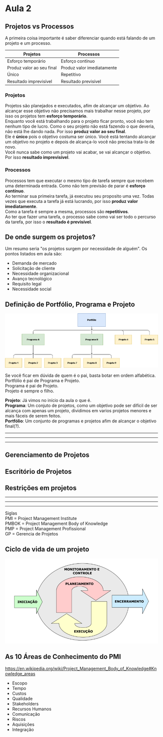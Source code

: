 # Aula 2

## Projetos vs Processos
A primeira coisa importante é saber diferenciar quando está falando de um projeto e um processo.  

| Projetos                  | Processos                  |
| ------------------------- | -------------------------- |
| Esforço temporário        | Esforço contínuo           |
| Produz valor ao seu final | Produz valor imediatamente |
| Único                     | Repetitivo                 |
| Resultado imprevisível    | Resultado previsível       |

### Projetos
Projetos são planejados e executados, afím de alcançar um objetivo. Ao alcançar esse objetivo não precisamos mais trabalhar nesse projeto, por isso os projetos tem **esforço temporário**.  
Enquanto você está trabalhando para o projeto ficar pronto, você não tem nenhum tipo de lucro. Como o seu projeto não está fazendo o que deveria, não está lhe dando nada. Por isso **produz valor ao seu final**.  
Ele é **único** pois o objetivo costuma ser único. Você está tentando alcançar um objetivo no projeto e depois de alcança-lo você não precisa trata-lo de novo.  
Você nunca sabe como um projeto vai acabar, se vai alcançar o objetivo. Por isso **resultado imprevisível**.  

### Processos
Processos tem que executar o mesmo tipo de tarefa sempre que recebem uma determinada entrada. Como não tem previsão de parar é **esforço contínuo**.  
Ao terminar sua primeira tarefa, já executou seu proposito uma vez. Todas vezes que executa a tarefa já está lucrando, por isso **produz valor imediatamente**.  
Como a tarefa é sempre a mesma, processos são **repetitivos**.  
Ao ter que fazer uma tarefa, o processo sabe como vai ser todo o percurso da tarefa, por isso o **resultado é previsível**.  

## De onde surgem os projetos?
Um resumo seria "os projetos surgem por necessidade de alguém". Os pontos listados em aula são:  

* Demanda de mercado
* Solicitação de cliente
* Necessidade organizacional
* Avanço tecnológico
* Requisito legal
* Necessidade social

## Definição de Portfólio, Programa e Projeto
![Portfolio, Programa, Projeto](portfolio_programa_projeto.png)

Se você ficar em dúvida de quem é o pai, basta botar em ordem alfabética.  
Portfólio é pai de Programa e Projeto.  
Programa é pai de Projeto.  
Projeto é sempre o filho.  

**Projeto**: Já vimos no início da aula o que é.  
**Programa**: Um conjuto de projetos, como um objetivo pode ser difícil de ser alcança com apenas um projeto, dividimos em varios projetos menores e mais fáceis de serem feitos.  
**Portfólio**: Um conjunto de programas e projetos afim de alcançar o objetivo final(?).  

---
---
---

## Gerenciamento de Projetos 

## Escritório de Projetos

## Restrições em projetos

---
---
---

Siglas  
PMI = Project Management Institute  
PMBOK = Project Management Body of Knowledge  
PMP = Project Management Profissional  
GP = Gerencia de Projetos  

## Ciclo de vida de um projeto

![Ciclo de vida](ciclodevida.PNG)

## As 10 Áreas de Conhecimento do PMI
https://en.wikipedia.org/wiki/Project_Management_Body_of_Knowledge#Knowledge_areas

* Escopo
* Tempo
* Custos
* Qualidade
* Stakeholders
* Recursos Humanos
* Comunicação
* Riscos
* Aquisições
* Integração

